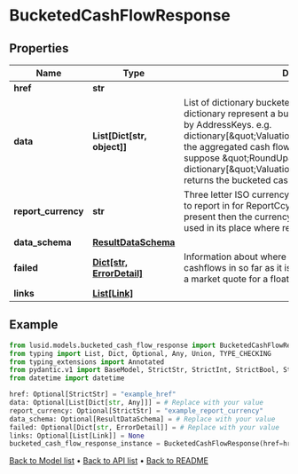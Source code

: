# BucketedCashFlowResponse

## Properties
Name | Type | Description | Notes
------------ | ------------- | ------------- | -------------
**href** | **str** |  | [optional] 
**data** | **List[Dict[str, object]]** | List of dictionary bucketed cash flow result set.  Each dictionary represent a bucketed cashflow result set keyed by AddressKeys.  e.g. dictionary[\&quot;Valuation/CashFlowAmount\&quot;] for the aggregated cash flow amount for the bucket.  e.g. suppose \&quot;RoundUp\&quot; method, then dictionary[\&quot;Valuation/CashFlowDate/RoundUp\&quot;] returns the bucketed cashflow date. | [optional] 
**report_currency** | **str** | Three letter ISO currency string indicating what currency to report in for ReportCcy denominated queries.  If not present then the currency of the relevant portfolio will be used in its place where relevant. | [optional] 
**data_schema** | [**ResultDataSchema**](ResultDataSchema.md) |  | [optional] 
**failed** | [**Dict[str, ErrorDetail]**](ErrorDetail.md) | Information about where instruments have failed to return cashflows in so far as it is available.  e.g., failure to retrieve a market quote for a floating rate instrument. | [optional] 
**links** | [**List[Link]**](Link.md) |  | [optional] 
## Example

```python
from lusid.models.bucketed_cash_flow_response import BucketedCashFlowResponse
from typing import List, Dict, Optional, Any, Union, TYPE_CHECKING
from typing_extensions import Annotated
from pydantic.v1 import BaseModel, StrictStr, StrictInt, StrictBool, StrictFloat, StrictBytes, Field, validator, ValidationError, conlist, constr
from datetime import datetime

href: Optional[StrictStr] = "example_href"
data: Optional[List[Dict[str, Any]]] = # Replace with your value
report_currency: Optional[StrictStr] = "example_report_currency"
data_schema: Optional[ResultDataSchema] = # Replace with your value
failed: Optional[Dict[str, ErrorDetail]] = # Replace with your value
links: Optional[List[Link]] = None
bucketed_cash_flow_response_instance = BucketedCashFlowResponse(href=href, data=data, report_currency=report_currency, data_schema=data_schema, failed=failed, links=links)

```

[Back to Model list](../README.md#documentation-for-models) &#8226; [Back to API list](../README.md#documentation-for-api-endpoints) &#8226; [Back to README](../README.md)

